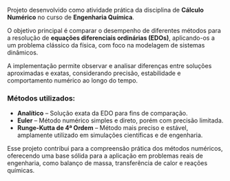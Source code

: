 Projeto desenvolvido como atividade prática da disciplina de **Cálculo Numérico** no curso de **Engenharia Química**. 

O objetivo principal é comparar o desempenho de diferentes métodos para a resolução de **equações diferenciais ordinárias (EDOs)**, aplicando-os a um problema clássico da física, com foco na modelagem de sistemas dinâmicos.

A implementação permite observar e analisar diferenças entre soluções aproximadas e exatas, considerando precisão, estabilidade e comportamento numérico ao longo do tempo.

### Métodos utilizados:

- **Analítico** – Solução exata da EDO para fins de comparação.
- **Euler** – Método numérico simples e direto, porém com precisão limitada.
- **Runge-Kutta de 4ª Ordem** – Método mais preciso e estável, amplamente utilizado em simulações científicas e de engenharia.

Esse projeto contribui para a compreensão prática dos métodos numéricos, oferecendo uma base sólida para a aplicação em problemas reais de engenharia, como balanço de massa, transferência de calor e reações químicas.